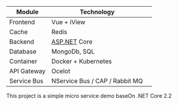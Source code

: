 | **Module**  | **Technology**                 |      |
| ----------- | ------------------------------ | ---- |
| Frontend    | Vue + iView                    |      |
| Cache       | Redis                          |      |
| Backend     | [ASP.NET](http://ASP.NET) Core |      |
| Database    | MongoDb, SQL                   |      |
| Container   | Docker + Kubernetes            |      |
| API Gateway | Ocelot                         |      |
| Service Bus | NService Bus / CAP / Rabbit MQ |      |

This project is a simple micro service demo baseOn .NET Core 2.2

